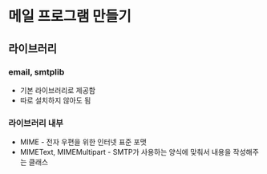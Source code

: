 # 메일 프로그램 만들기

## 라이브러리

### email, smtplib

* 기본 라이브러리로 제공함
* 따로 설치하지 않아도 됨

### 라이브러리 내부

* MIME - 전자 우편을 위한 인터넷 표준 포맷
* MIMEText, MIMEMultipart - SMTP가 사용하는 양식에 맞춰서 내용을 작성해주는 클래스
